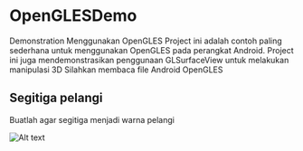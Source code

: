 # OpenGLESDemo
Demonstration Menggunakan OpenGLES
Project ini adalah contoh paling sederhana untuk menggunakan OpenGLES pada perangkat Android.
Project ini juga mendemonstrasikan penggunaan GLSurfaceView untuk melakukan manipulasi 3D
Silahkan membaca file Android OpenGLES

## Segitiga pelangi
Buatlah agar segitiga menjadi warna pelangi

![Alt text](https://github.com/UKDW-AugmentedReality/OpenGLESDemo/blob/main/opengl-rgb-triangle.png "Optional title")

